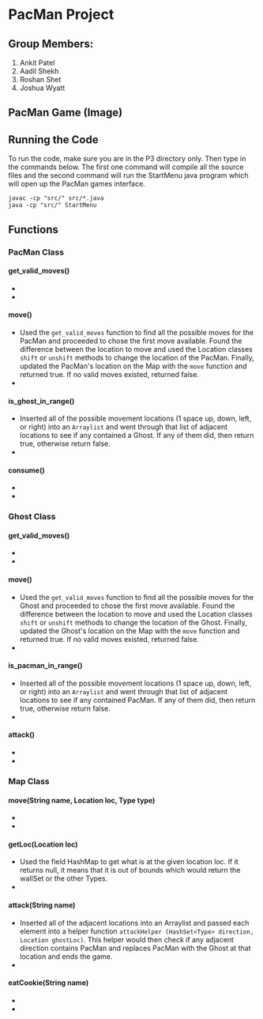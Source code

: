 # PacMan Project

## Group Members:
1. Ankit Patel
2. Aadil Shekh
3. Roshan Shet
4. Joshua Wyatt

## PacMan Game (Image)


## Running the Code
To run the code, make sure you are in the P3 directory only. Then type in the commands below. The first one command will compile all the source files and the second command will run the StartMenu java program which will open up the PacMan games interface.
```
javac -cp "src/" src/*.java
java -cp "src/" StartMenu
```

## Functions

### PacMan Class

#### get_valid_moves()
- 
- 

#### move()
- Used the `get_valid_moves` function to find all the possible moves for the PacMan and proceeded to chose the first move available. Found the difference between the location to move and used the Location classes `shift` or `unshift` methods to change the location of the PacMan. Finally, updated the PacMan's location on the Map with the `move` function and returned true. If no valid moves existed, returned false.
- 

#### is_ghost_in_range()
- Inserted all of the possible movement locations (1 space up, down, left, or right) into an `Arraylist` and went through that list of adjacent locations to see if any contained a Ghost. If any of them did, then return true, otherwise return false.
- 

#### consume()
- 
- 

### Ghost Class

#### get_valid_moves()
- 
- 

#### move()
-  Used the `get_valid_moves` function to find all the possible moves for the Ghost and proceeded to chose the first move available. Found the difference between the location to move and used the Location classes `shift` or `unshift` methods to change the location of the Ghost. Finally, updated the Ghost's location on the Map with the `move` function and returned true. If no valid moves existed, returned false.
- 

#### is_pacman_in_range()
- Inserted all of the possible movement locations (1 space up, down, left, or right) into an `Arraylist` and went through that list of adjacent locations to see if any contained PacMan. If any of them did, then return true, otherwise return false.
- 

#### attack()
- 
- 

### Map Class

#### move(String name, Location loc, Type type)
- 
- 

#### getLoc(Location loc)
- Used the field HashMap to get what is at the given location loc. If it returns null, it means that it is out of bounds which would return the wallSet or the other Types.
- 

#### attack(String name)
- Inserted all of the adjacent locations into an Arraylist and passed each element into a helper function `attackHelper (HashSet<Type> direction, Location ghostLoc)`. This helper would then check if any adjacent direction contains PacMan and replaces PacMan with the Ghost at that location and ends the game.
- 

#### eatCookie(String name)
- 
- 
